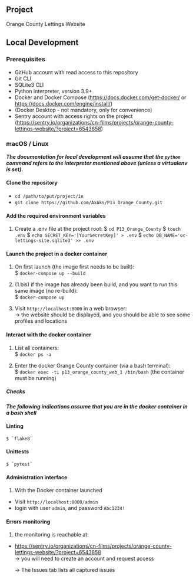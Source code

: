 ## Project

 Orange County Lettings Website

## Local Development

### Prerequisites

- GitHub account with read access to this repository
- Git CLI
- SQLite3 CLI
- Python interpreter, version 3.9+
- Docker and Docker Compose (https://docs.docker.com/get-docker/ or https://docs.docker.com/engine/install/)
- (Docker Desktop - not mandatory, only for convenience)
- Sentry account with access rights on the project
(https://sentry.io/organizations/cn-films/projects/orange-county-lettings-website/?project=6543858)

### macOS / Linux

___The documentation for local development will assume that___
___the `python` command refers to the interpreter mentioned above (unless a virtualenv is set).___

#### Clone the repository

- `cd /path/to/put/project/in`
- `git clone https://github.com/AxAks/P13_Orange_County.git`

#### Add the required environment variables

1. Create a .env file at the project root:
   $ `cd P13_Orange_County`
   $ `touch .env`
   $ `echo SECRET_KEY='[YourSecretKey]' > .env`
   $ `echo DB_NAME='oc-lettings-site.sqlite3' >> .env`

#### Launch the project in a docker container

1. On first launch (the image first needs to be built):      
   $ `docker-compose up --build`

2. (1.bis) if the image has already been build, and you want to run this same image (no re-build):      
   $ `docker-compose up`

3. Visit `http://localhost:8000` in a web browser:                
   -> the website should be displayed, and you should be able to see some profiles and locations

#### Interact with the docker container

1. List all containers:     
   $ `docker ps -a`

2. Enter the docker Orange County container (via a bash terminal):     
   $ `docker exec -ti p13_orange_county_web_1 /bin/bash`  (the container must be running)

##### Checks

___The following indications assume that you are in the docker container in a bash shell___

#### Linting

    $ `flake8`     

#### Unittests

    $ `pytest`

#### Administration interface

1. With the Docker container launched

- Visit `http://localhost:8000/admin`
- login with user `admin`, and password `Abc1234!`

#### Errors monitoring

1. the monitoring is reachable at:

- https://sentry.io/organizations/cn-films/projects/orange-county-lettings-website/?project=6543858    
  -> you will need to create an account and request access

  -> The Issues tab lists all captured issues
